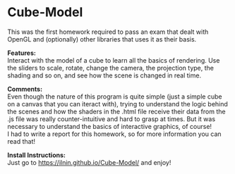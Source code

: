 # Cube-Model
This was the first homework required to pass an exam that dealt with OpenGL and (optionally) other libraries that uses it as their basis.


<b>Features:</b><br/>
Interact with the model of a cube to learn all the basics of rendering. Use the sliders to scale, rotate, change the camera, the projection type, the shading and so on, and see how the scene is changed in real time.


<b>Comments:</b><br/>
Even though the nature of this program is quite simple (just a simple cube on a canvas that you can iteract with), trying to understand the logic behind the scenes and how the shaders in the .html file receive their data from the .js file was really counter-intuitive and hard to grasp at times. But it was necessary to understand the basics of interactive graphics, of course!<br/>
I had to write a report for this homework, so for more information you can read that!


<b>Install Instructions:</b><br/>
Just go to https://ilnin.github.io/Cube-Model/ and enjoy!

